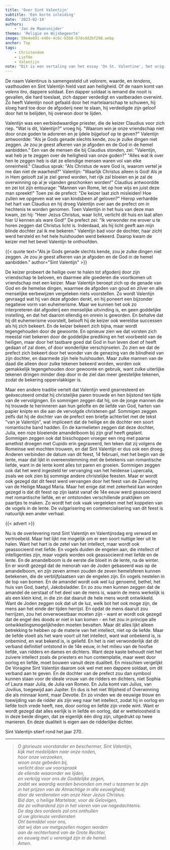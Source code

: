 ```yaml
---
title: 'Over Sint Valentijn'
subtitle: 'Een korte inleiding'
date: '2023-02-14'
authors:
    - 'Jan de Maansnijder'
themes: 'Religie en Wijsbegeerte'
image: 59e4e691-e48e-4c6c-b5b8-b7dcdd2bf298.webp
anchor: Top
tags:
    - Christendom
    - Liefde
    - Valentijn
note: "Dit is een vertaling van het essay 'On St. Valentine', het origineel is [hier](https://esoterictraditionalism.wordpress.com/2022/07/16/on-st-valentine/) te lezen."
---
```


De naam Valentinus is samengesteld uit *valorem*, waarde, en *tendens*, vasthouden en Sint Valentijn hield vast aan heiligheid. Of de naam komt van *valens tiro*, dappere soldaat. Een dapper soldaat is iemand die nooit is gevallen, die hard toeslaat, zich dapper verdedigt en vastberaden overwint. Zo heeft Valentijn nooit gefaald door het martelaarschap te schuwen, hij sloeg hard toe door de afgoderij neer te slaan, hij verdedigde zijn geloof door het te belijden, hij overwon door te lijden.

Valentijn was een eerbiedwaardige priester, die de keizer Claudius voor zich riep. "Wat is dit, Valentijn?" vroeg hij. "Waarom win je onze vriendschap niet door onze goden te adoreren en je ijdele bijgeloof op te geven?" Valentijn antwoordde: "Als je Gods genade slechts kende, zou je zulke dingen niet zeggen. Je zou je geest afkeren van je afgoden en de God in de hemel aanbidden." Een van de mensen die bij Claudius stonden, zei: "Valentijn, wat heb je te zeggen over de heiligheid van onze goden?" "Alles wat ik over hen te zeggen heb is dat ze ellendige mensen waren vol van elke onreinheid." Claudius sprak: "Als Christus de ware God is, waarom vertel je me dan niet de waarheid?" Valentijn: "Waarlijk Christus alleen is God! Als je in Hem gelooft zal je ziel gered worden, het rijk zal bloeien en je zal de overwinning op al je vijanden geschonken worden!" Claudius antwoordde en zei tot zijn entourage: "Mannen van Rome, let op hoe wijs en juist deze man spreekt!" Toen zei de prefect: "De keizer laat zich misleiden! Hoe zullen we opgeven wat we van kindsbeen af geloven?" Hierop verhardde het hart van Claudius en hij droeg Valentijn over aan de prefect om in hechtenis te worden genomen. Toen Valentijn in het huis van deze man kwam, zei hij: "Heer Jezus Christus, waar licht, verlicht dit huis en laat allen hier U kennen als ware God!" De prefect zei: "Ik verwonder me erover u te horen zeggen dat Christus licht is. Inderdaad, als hij licht geeft aan mijn blinde dochter zal ik me bekeren." Valentijn bad voor de dochter, haar zicht werd hersteld en het hele huishouden werd bekeerd. Daarop kwam de keizer met het bevel Valentijn te onthoofden.

{{< quote text="Als je Gods genade slechts kende, zou je zulke dingen niet zeggen. Je zou je geest afkeren van je afgoden en de God in de hemel aanbidden." author="Sint Valentijn" >}}

De keizer probeert de heilige over te halen tot afgoderij door zijn vriendschap te beloven, en daarmee alle goederen die voortkomen uit vriendschap met een keizer. Maar Valentijn beroept zich op de genade van God en de hemelse dingen, waarmee de afgoden van goud en zilver en alle menselijke eerbewijzen vergeleken niets voorstellen. Zo wordt Valentijn gevraagd wat hij van deze afgoden denkt, en hij poneert een bijzonder negatieve vorm van euhemerisme. Maar we kunnen het ook zo interpreteren dat afgoderij een menselijke uitvinding is, en geen goddelijke instelling, en dat het daarom ellendig en onrein is geworden. En behalve dat hij dit euhemerisme voorstelt, belooft hij de keizer ook wereldse successen als hij zich bekeert. En de keizer bekeert zich bijna, maar wordt tegengehouden door de gewoonte. En opnieuw zien we dat vorsten zich meestal niet bekeren door de goddelijke prediking en het voorbeeld van de heiligen, maar door het tastbare goed dat God in hun leven doet of heeft gedaan of zal doen, of door wonderlijke verschijnselen. Zo zien we dat de prefect zich bekeert door het wonder van de genezing van de blindheid van zijn dochter, en daarmede zijn hele huishouden. Maar zulke mannen van de daad die alleen door zulke tekenen bekeerd worden, worden ook gemakkelijk tegengehouden door gewoonte en gebruik, want zulke uiterlijke tekenen dringen minder diep door in de ziel dan meer geestelijke tekenen, zodat de bekering oppervlakkiger is.

Maar een andere traditie vertelt dat Valentijn werd gearresteerd en geëxecuteerd omdat hij christelijke paren trouwde en hen bijstond ten tijde van de vervolgingen. En sommigen zeggen dat hij, om de jonge mannen die hij trouwde te herinneren aan hun gelofte en de liefde van God, harten van papier knipte en die aan de vervolgde christenen gaf. Sommigen zeggen zelfs dat hij de dochter van de prefect een briefje achterliet met de tekst "van je Valentijn", wat impliceert dat de heilige en de dochter een soort romantische band hadden. En de karmelieten zeggen dat deze dochter, Julia, een roze bloeiende amandelboom bij zijn graf heeft geplant. Sommigen zeggen ook dat bisschoppen vroeger een ring met paarse amethist droegen met Cupido erin gegraveerd, ten teken dat zij volgens de Romeinse wet mochten trouwen, en dat Sint Valentijn er dus ook een droeg. Anderen verbinden de datum van dit feest, 14 februari, met het begin van de lente, maar dat lijkt in overeenstemming met de betekenis van romantische liefde, want in de lente komt alles tot paren en groeien. Sommigen zeggen ook dat het werd ingesteld ter vervanging van het heidense Lupercalia, zoals we ook zien bij sommige andere christelijke feesten. Maar er wordt ook gezegd dat dit feest werd vervangen door het feest van de Zuivering van de Heilige Maagd Maria. Maar het enige dat met zekerheid kan worden gezegd is dat dit feest op zijn laatst vanaf de 14e eeuw werd geassocieerd met romantische liefde, en er ontstonden verschillende praktijken om paartjes te maken. Zo wordt het ook vaak vergeleken met het koppelen van de vogels in de lente. De vulgarisering en commercialisering van dit feest is natuurlijk een ander verhaal.

{{< advert >}}

Nu is de overlevering rond Sint Valentijn en Valentijnsdag erg verward en vertroebeld. Maar het lijkt me mogelijk om er een soort nuttige leer uit te halen. Want het hart is de zetel van het intellect, maar wordt ook geassocieerd met liefde. En vogels duiden de engelen aan, die intellect of intelligenties zijn, maar vogels worden ook geassocieerd met liefde en de lente. En de amandelboom is de eerste die bloeit in de lente, na de winter. En er wordt gezegd dat de menorah van de Joden gebaseerd was op de amandelboom, en zijn zeven armen zouden de zeven hemelsferen kunnen betekenen, die de verblijfplaatsen van de engelen zijn. En vogels nestelen in de top van bomen. En de amandel wordt ook wel luz genoemd, bethel, het huis van God, baetyl, Jakobsladder. En zo zou men kunnen zeggen dat de amandel de oerstaat of het deel van de mens is, waarin de mens werkelijk is als een klein kind, in die zin dat daaruit de hele mens wordt ontwikkeld. Want de Joden zeggen ook dat uit de luz, welk bot het ook moge zijn, de mens aan het einde der tijden herrijst. En opdat de mens daaruit zou herrijzen, zou het onverwoestbaar moeten zijn - want er wordt ook gezegd dat de engel des doods er niet in kan komen - en het zou in principe alle ontwikkelingsmogelijkheden moeten bevatten. Maar dit alles lijkt alleen betrekking te hebben op de materie van het intellect, niet op de liefde. Maar de liefde vloeit als het ware voort uit het intellect, want wat onbekend is, is onbemind, en wat bekend is, is geliefd. En het is niet verwonderlijk dat dit verband definitief ontstond in de 14e eeuw, in het milieu van de hoofse liefde, van ridders en dames en dichters. Want deze kaste behoudt niet het zuivere intellect zoals de priesters en hun contemplatie, maar weet door oorlog en liefde, moet bouwen vanuit deze dualiteit. En misschien vergelijkt De Voragine Sint Valentijn daarom ook wel met een dappere soldaat, om dit verband aan te geven. En de dochter van de prefect zou dan symbool kunnen staan voor de ideale vrouw van de ridders en dichters, niet Sophia of Laura maar Julia, de Julia van Romeo. En Julia komt van Julius, van Jovilius, toegewijd aan Jupiter. En dus is het niet Wijsheid of Overwinning die als minnaar komt, maar Devotie. En zo vinden we de eeuwige trouw en toewijding van de ridder als zijn weg naar het intellect, zodat hij in oorlog en liefde toch vrede heeft, nee, door oorlog en liefde zijn vrede wint. Want er wordt gezegd dat alles eerlijk is in liefde en oorlog, dat er wetteloosheid is in deze beide dingen, dat ze eigenlijk één ding zijn, uitgedrukt op twee manieren. En deze dualiteit is eigen aan de ridderlijke dichter.

Sint Valentijn stierf rond het jaar 270.

- - -

>*O glorieuze voorstander en beschermer, Sint Valentijn,*<br>
>*kijk met medelijden naar onze noden,*<br>
>*hoor onze verzoeken,*<br>
>*woon onze gebeden bij,*<br>
>*verlicht door uw voorspraak*<br>
>*de ellende waaronder we lijden,*<br>
>*en verkrijg voor ons de Goddelijke zegen,*<br>
>*zodat we waardig worden bevonden om met u tezamen te zijn*<br>
>*in het prijzen van de Almachtige in alle eeuwigheid;*<br>
>*door de verdiensten van onze Heer Jezus Christus.*<br>
>*Bid dan, o heilige Martelaar, voor de Gelovigen,*<br>
>*die zo volhardend zijn in het vieren van uw nagedachtenis.*<br>
>*De dag des oordeels zal ons onthullen*<br>
>*al uw glorieuze verdiensten*<br>
>*Oh! bemiddel voor ons,*<br>
>*dat wij dan uw metgezellen mogen worden*<br>
>*aan de rechterhand van de Grote Rechter,*<br>
>*en eeuwig met u verenigd zijn in de hemel.*<br>
>*Amen.*
